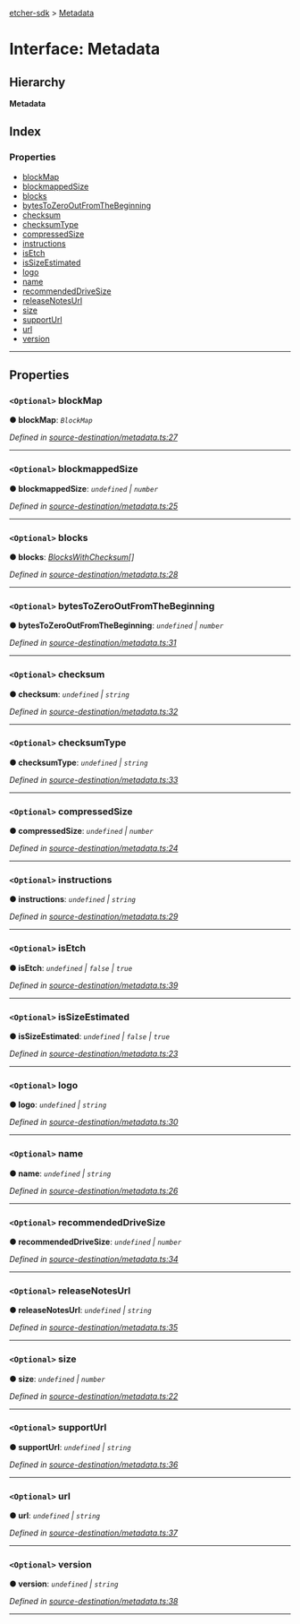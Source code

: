 [etcher-sdk](../README.md) > [Metadata](../interfaces/metadata.md)

# Interface: Metadata

## Hierarchy

**Metadata**

## Index

### Properties

* [blockMap](metadata.md#blockmap)
* [blockmappedSize](metadata.md#blockmappedsize)
* [blocks](metadata.md#blocks)
* [bytesToZeroOutFromTheBeginning](metadata.md#bytestozerooutfromthebeginning)
* [checksum](metadata.md#checksum)
* [checksumType](metadata.md#checksumtype)
* [compressedSize](metadata.md#compressedsize)
* [instructions](metadata.md#instructions)
* [isEtch](metadata.md#isetch)
* [isSizeEstimated](metadata.md#issizeestimated)
* [logo](metadata.md#logo)
* [name](metadata.md#name)
* [recommendedDriveSize](metadata.md#recommendeddrivesize)
* [releaseNotesUrl](metadata.md#releasenotesurl)
* [size](metadata.md#size)
* [supportUrl](metadata.md#supporturl)
* [url](metadata.md#url)
* [version](metadata.md#version)

---

## Properties

<a id="blockmap"></a>

### `<Optional>` blockMap

**● blockMap**: *`BlockMap`*

*Defined in [source-destination/metadata.ts:27](https://github.com/balena-io-modules/etcher-sdk/blob/5821ce5/lib/source-destination/metadata.ts#L27)*

___
<a id="blockmappedsize"></a>

### `<Optional>` blockmappedSize

**● blockmappedSize**: *`undefined` \| `number`*

*Defined in [source-destination/metadata.ts:25](https://github.com/balena-io-modules/etcher-sdk/blob/5821ce5/lib/source-destination/metadata.ts#L25)*

___
<a id="blocks"></a>

### `<Optional>` blocks

**● blocks**: *[BlocksWithChecksum](blockswithchecksum.md)[]*

*Defined in [source-destination/metadata.ts:28](https://github.com/balena-io-modules/etcher-sdk/blob/5821ce5/lib/source-destination/metadata.ts#L28)*

___
<a id="bytestozerooutfromthebeginning"></a>

### `<Optional>` bytesToZeroOutFromTheBeginning

**● bytesToZeroOutFromTheBeginning**: *`undefined` \| `number`*

*Defined in [source-destination/metadata.ts:31](https://github.com/balena-io-modules/etcher-sdk/blob/5821ce5/lib/source-destination/metadata.ts#L31)*

___
<a id="checksum"></a>

### `<Optional>` checksum

**● checksum**: *`undefined` \| `string`*

*Defined in [source-destination/metadata.ts:32](https://github.com/balena-io-modules/etcher-sdk/blob/5821ce5/lib/source-destination/metadata.ts#L32)*

___
<a id="checksumtype"></a>

### `<Optional>` checksumType

**● checksumType**: *`undefined` \| `string`*

*Defined in [source-destination/metadata.ts:33](https://github.com/balena-io-modules/etcher-sdk/blob/5821ce5/lib/source-destination/metadata.ts#L33)*

___
<a id="compressedsize"></a>

### `<Optional>` compressedSize

**● compressedSize**: *`undefined` \| `number`*

*Defined in [source-destination/metadata.ts:24](https://github.com/balena-io-modules/etcher-sdk/blob/5821ce5/lib/source-destination/metadata.ts#L24)*

___
<a id="instructions"></a>

### `<Optional>` instructions

**● instructions**: *`undefined` \| `string`*

*Defined in [source-destination/metadata.ts:29](https://github.com/balena-io-modules/etcher-sdk/blob/5821ce5/lib/source-destination/metadata.ts#L29)*

___
<a id="isetch"></a>

### `<Optional>` isEtch

**● isEtch**: *`undefined` \| `false` \| `true`*

*Defined in [source-destination/metadata.ts:39](https://github.com/balena-io-modules/etcher-sdk/blob/5821ce5/lib/source-destination/metadata.ts#L39)*

___
<a id="issizeestimated"></a>

### `<Optional>` isSizeEstimated

**● isSizeEstimated**: *`undefined` \| `false` \| `true`*

*Defined in [source-destination/metadata.ts:23](https://github.com/balena-io-modules/etcher-sdk/blob/5821ce5/lib/source-destination/metadata.ts#L23)*

___
<a id="logo"></a>

### `<Optional>` logo

**● logo**: *`undefined` \| `string`*

*Defined in [source-destination/metadata.ts:30](https://github.com/balena-io-modules/etcher-sdk/blob/5821ce5/lib/source-destination/metadata.ts#L30)*

___
<a id="name"></a>

### `<Optional>` name

**● name**: *`undefined` \| `string`*

*Defined in [source-destination/metadata.ts:26](https://github.com/balena-io-modules/etcher-sdk/blob/5821ce5/lib/source-destination/metadata.ts#L26)*

___
<a id="recommendeddrivesize"></a>

### `<Optional>` recommendedDriveSize

**● recommendedDriveSize**: *`undefined` \| `number`*

*Defined in [source-destination/metadata.ts:34](https://github.com/balena-io-modules/etcher-sdk/blob/5821ce5/lib/source-destination/metadata.ts#L34)*

___
<a id="releasenotesurl"></a>

### `<Optional>` releaseNotesUrl

**● releaseNotesUrl**: *`undefined` \| `string`*

*Defined in [source-destination/metadata.ts:35](https://github.com/balena-io-modules/etcher-sdk/blob/5821ce5/lib/source-destination/metadata.ts#L35)*

___
<a id="size"></a>

### `<Optional>` size

**● size**: *`undefined` \| `number`*

*Defined in [source-destination/metadata.ts:22](https://github.com/balena-io-modules/etcher-sdk/blob/5821ce5/lib/source-destination/metadata.ts#L22)*

___
<a id="supporturl"></a>

### `<Optional>` supportUrl

**● supportUrl**: *`undefined` \| `string`*

*Defined in [source-destination/metadata.ts:36](https://github.com/balena-io-modules/etcher-sdk/blob/5821ce5/lib/source-destination/metadata.ts#L36)*

___
<a id="url"></a>

### `<Optional>` url

**● url**: *`undefined` \| `string`*

*Defined in [source-destination/metadata.ts:37](https://github.com/balena-io-modules/etcher-sdk/blob/5821ce5/lib/source-destination/metadata.ts#L37)*

___
<a id="version"></a>

### `<Optional>` version

**● version**: *`undefined` \| `string`*

*Defined in [source-destination/metadata.ts:38](https://github.com/balena-io-modules/etcher-sdk/blob/5821ce5/lib/source-destination/metadata.ts#L38)*

___


